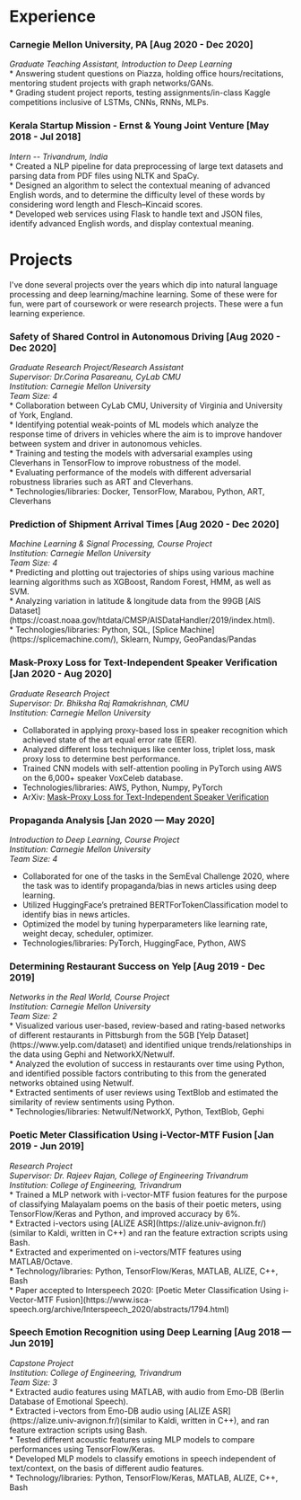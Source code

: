 <h1>Experience</h1>
<h3>Carnegie Mellon University, PA [Aug 2020 - Dec 2020]</h3>
<i>Graduate Teaching Assistant, Introduction to Deep Learning</i><br>
* Answering student questions on Piazza, holding office hours/recitations, mentoring student projects with graph networks/GANs. <br>
* Grading student project reports, testing assignments/in-class Kaggle competitions inclusive of LSTMs, CNNs, RNNs, MLPs. <br>

<h3>Kerala Startup Mission - Ernst & Young Joint Venture [May 2018 - Jul 2018]</h3>
<i>Intern</i> -- <i>Trivandrum, India</i><br>
* Created a NLP pipeline for data preprocessing of large text datasets and parsing data from PDF files using NLTK and SpaCy.<br>
* Designed an algorithm to select the contextual meaning of advanced English words, and to determine the difficulty level of these words by considering word length and Flesch–Kincaid scores.<br>
* Developed web services using Flask to handle text and JSON files, identify advanced English words, and display contextual meaning.<br>

<h1>Projects </h1>
<p>
I've done several projects over the years which dip into natural language processing and deep learning/machine learning. Some of these were for fun, were part of coursework or were research projects. These were a fun learning experience.
</p>


<h3>Safety of Shared Control in Autonomous Driving [Aug 2020 - Dec 2020]</h3>
<i>Graduate Research Project/Research Assistant</i><br>
<em>Supervisor: Dr.Corina Pasareanu, CyLab CMU</em><br>
<i> Institution: Carnegie Mellon University</i><br>
<i>Team Size: 4</i><br>
* Collaboration between CyLab CMU, University of Virginia and University of York, England.<br>
* Identifying potential weak-points of ML models which analyze the response time of drivers in vehicles where the aim is to improve handover between system and driver in autonomous vehicles. <br>
* Training and testing the models with adversarial examples using Cleverhans in TensorFlow to improve robustness of the model.<br>
* Evaluating performance of the models with different adversarial robustness libraries such as ART and Cleverhans.<br>
* Technologies/libraries: Docker, TensorFlow, Marabou, Python, ART, Cleverhans<br>

<h3>Prediction of Shipment Arrival Times [Aug 2020 - Dec 2020] </h3>
<i>Machine Learning & Signal Processing, Course Project</i><br>
<i> Institution: Carnegie Mellon University</i><br>
<i>Team Size: 4 </i><br>
* Predicting and plotting out trajectories of ships using various machine learning algorithms such as XGBoost, Random Forest, HMM, as well as SVM.<br>
* Analyzing variation in latitude & longitude data from the 99GB [AIS Dataset](https://coast.noaa.gov/htdata/CMSP/AISDataHandler/2019/index.html).<br>
* Technologies/libraries: Python, SQL, [Splice Machine](https://splicemachine.com/), Sklearn, Numpy, GeoPandas/Pandas <br>


<h3> Mask-Proxy Loss for Text-Independent Speaker Verification [Jan 2020 - Aug 2020]</h3>
<i>Graduate Research Project</i><br>
<em>Supervisor: Dr. Bhiksha Raj Ramakrishnan, CMU </em><br>
<i> Institution: Carnegie Mellon University</i><br>

* Collaborated in applying proxy-based loss in speaker recognition which achieved state of the art equal error rate (EER).<br>
* Analyzed different loss techniques like center loss, triplet loss, mask proxy loss to determine best performance. <br>
* Trained CNN models with self-attention pooling in PyTorch using AWS on the 6,000+ speaker VoxCeleb database.<br>
* Technologies/libraries: AWS, Python, Numpy, PyTorch<br>
* ArXiv: [Mask-Proxy Loss for Text-Independent Speaker Verification](https://arxiv.org/abs/2011.04491)<br>


<h3>Propaganda Analysis [Jan 2020 — May 2020] </h3>
<i>Introduction to Deep Learning, Course Project</i><br>
<i> Institution: Carnegie Mellon University</i><br>
<i>Team Size: 4</i><br>

* Collaborated for one of the tasks in the SemEval Challenge 2020, where the task was to identify propaganda/bias in news articles using deep learning.<br>
* Utilized HuggingFace’s pretrained BERTForTokenClassification model to identify bias in news articles.<br>
* Optimized the model by tuning hyperparameters like learning rate, weight decay, scheduler, optimizer.<br>
* Technologies/libraries: PyTorch, HuggingFace, Python, AWS<br>

<h3>Determining Restaurant Success on Yelp [Aug 2019 - Dec 2019]</h3>
<i>Networks in the Real World, Course Project</i><br>
<i> Institution: Carnegie Mellon University</i><br>
<i>Team Size: 2</i><br>
* Visualized various user-based, review-based and rating-based networks of different restaurants in Pittsburgh from the 5GB [Yelp Dataset](https://www.yelp.com/dataset) and identified unique trends/relationships in the data using Gephi and NetworkX/Netwulf.<br>
* Analyzed the evolution of success in restaurants over time using Python, and identified possible factors contributing to this from the generated networks obtained using Netwulf.<br>
* Extracted sentiments of user reviews using TextBlob and estimated the similarity of review sentiments using Python.<br>
* Technologies/libraries: Netwulf/NetworkX, Python, TextBlob, Gephi<br>

<h3>Poetic Meter Classification Using i-Vector-MTF Fusion [Jan 2019 - Jun 2019]</h3>
<i>Research Project</i><br>
<em>Supervisor: Dr. Rajeev Rajan, College of Engineering Trivandrum</em><br>
<i> Institution: College of Engineering, Trivandrum</i><br>
* Trained a MLP network with i-vector-MTF fusion features for the purpose of classifying Malayalam poems on the basis of their poetic meters, using TensorFlow/Keras and Python, and improved accuracy by 6%.<br>
* Extracted i-vectors using [ALIZE ASR](https://alize.univ-avignon.fr/)(similar to Kaldi, written in C++) and ran the feature extraction scripts using Bash.<br>
* Extracted and experimented on i-vectors/MTF features using MATLAB/Octave.<br>
* Technology/libraries: Python, TensorFlow/Keras, MATLAB, ALIZE, C++, Bash<br>
* Paper accepted to Interspeech 2020: [Poetic Meter Classification Using i-Vector-MTF Fusion](https://www.isca-speech.org/archive/Interspeech_2020/abstracts/1794.html)<br>


<h3>Speech Emotion Recognition using Deep Learning [Aug 2018 — Jun 2019]</h3>
<i>Capstone Project</i><br>
<i> Institution: College of Engineering, Trivandrum</i><br>
<i> Team Size: 3</i><br>
* Extracted audio features using MATLAB, with audio from Emo-DB (Berlin Database of Emotional Speech).<br>
* Extracted i-vectors from Emo-DB audio using [ALIZE ASR](https://alize.univ-avignon.fr/)(similar to Kaldi, written in C++), and ran feature extraction scripts using Bash.<br>
* Tested different acoustic features using MLP models to compare performances using TensorFlow/Keras.<br>
* Developed MLP models to classify emotions in speech independent of text/context, on the basis of different audio features.<br>
* Technology/libraries: Python, TensorFlow/Keras, MATLAB, ALIZE, C++, Bash<br>



